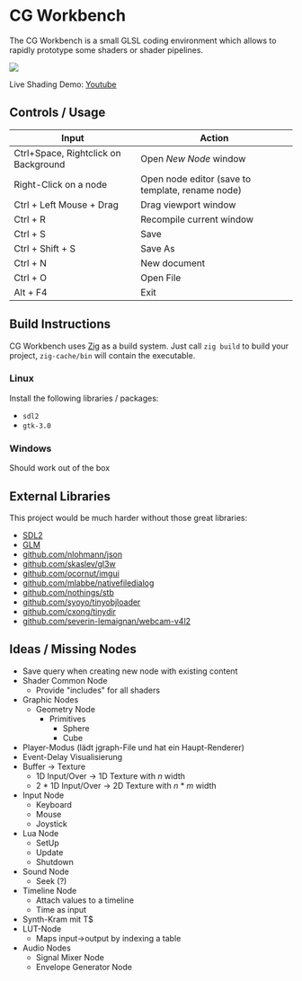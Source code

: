 # CG Workbench
The CG Workbench is a small GLSL coding environment which allows to rapidly prototype some shaders or shader pipelines.

![](https://puu.sh/yOGv5/6c440d280e.png)

Live Shading Demo: [Youtube](https://www.youtube.com/watch?v=et6Kq0yJqxU)

## Controls / Usage

| Input | Action |
|-|-|
| Ctrl+Space, Rightclick on Background | Open *New Node* window |
| Right-Click on a node | Open node editor (save to template, rename node) |
| Ctrl + Left Mouse + Drag | Drag viewport window |
| Ctrl + R | Recompile current window |
| Ctrl + S | Save |
| Ctrl + Shift + S | Save As |
| Ctrl + N | New document |
| Ctrl + O | Open File |
| Alt + F4 | Exit |

## Build Instructions

CG Workbench uses [Zig](https://ziglang.org/) as a build system. Just call `zig build` to build your project, `zig-cache/bin` will contain the executable.

### Linux
Install the following libraries / packages:
- `sdl2`
- `gtk-3.0`

### Windows
Should work out of the box

## External Libraries
This project would be much harder without those great libraries:
- [SDL2](https://www.libsdl.org)
- [GLM](https://glm.g-truc.net/0.9.8/index.html)
- [github.com/nlohmann/json](https://github.com/nlohmann/json)
- [github.com/skaslev/gl3w](https://github.com/skaslev/gl3w)
- [github.com/ocornut/imgui](https://github.com/ocornut/imgui)
- [github.com/mlabbe/nativefiledialog](https://github.com/mlabbe/nativefiledialog)
- [github.com/nothings/stb](https://github.com/nothings/stb)
- [github.com/syoyo/tinyobjloader](https://github.com/syoyo/tinyobjloader)
- [github.com/cxong/tinydir](https://github.com/cxong/tinydir)
- [github.com/severin-lemaignan/webcam-v4l2](https://github.com/severin-lemaignan/webcam-v4l2)

## Ideas / Missing Nodes
- Save query when creating new node with existing content
- Shader Common Node
  - Provide "includes" for all shaders
- Graphic Nodes
	- Geometry Node
		- Primitives
			- Sphere
			- Cube
- Player-Modus (lädt jgraph-File und hat ein Haupt-Renderer)
- Event-Delay Visualisierung
- Buffer -> Texture
	- 1D Input/Over → 1D Texture with *n* width
	- 2 * 1D Input/Over → 2D Texture with *n* * *m* width
- Input Node
	- Keyboard
	- Mouse
	- Joystick
- Lua Node
	- SetUp
	- Update
	- Shutdown
- Sound Node
	- Seek (?)
- Timeline Node
	- Attach values to a timeline
	- Time as input
- Synth-Kram mit T$
- LUT-Node
	- Maps input→output by indexing a table
- Audio Nodes
	- Signal Mixer Node
	- Envelope Generator Node